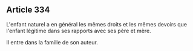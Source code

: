 Article 334
----
L'enfant naturel a en général les mêmes droits et les mêmes devoirs que l'enfant
légitime dans ses rapports avec ses père et mère.

Il entre dans la famille de son auteur.
